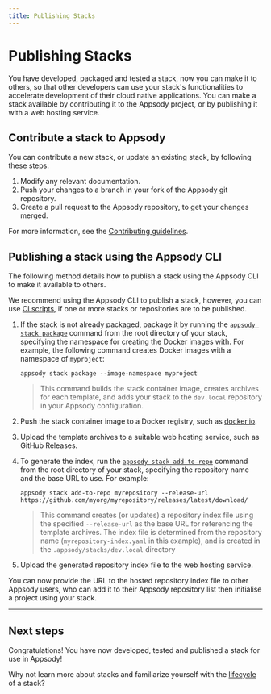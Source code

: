 ```yaml
---
title: Publishing Stacks
---
```


# Publishing Stacks

You have developed, packaged and tested a stack, now you can make it to others, so that other developers can use your stack's functionalities to accelerate development of their cloud native applications. You can make a stack available by contributing it to the Appsody project, or by publishing it with a web hosting service.

## Contribute a stack to Appsody
You can contribute a new stack, or update an existing stack, by following these steps:

 1. Modify any relevant documentation.
 2. Push your changes to a branch in your fork of the Appsody git repository.
 3. Create a pull request to the Appsody repository, to get your changes merged.

For more information, see the [Contributing guidelines](https://github.com/appsody/website/blob/master/CONTRIBUTING.md).

## Publishing a stack using the Appsody CLI

The following method details how to publish a stack using the Appsody CLI to make it available to others.

We recommend using the Appsody CLI to publish a stack, however, you can use [CI scripts](./publish-ci-scripts), if one or more stacks or repositories are to be published.

1. If the stack is not already packaged, package it by running the [`appsody stack package`](/content/docs/using-appsody/cli-commands/#appsody-stack-package) command from the root directory of your stack, specifying the namespace for creating the Docker images with. For example, the following command creates Docker images with a namespace of `myproject`:
    ```
    appsody stack package --image-namespace myproject
    ```

    >This command builds the stack container image, creates archives for each template, and adds your stack to the `dev.local` repository in your Appsody configuration.

2. Push the stack container image to a Docker registry, such as [docker.io](https://docker.io).

3. Upload the template archives to a suitable web hosting service, such as GitHub Releases.

4. To generate the index, run the [`appsody stack add-to-repo`](/content/docs/using-appsody/cli-commands.md/#appsody-stack-addtorepo) command from the root directory of your stack, specifying the repository name and the base URL to use. For example:
    ```
    appsody stack add-to-repo myrepository --release-url https://github.com/myorg/myrepository/releases/latest/download/
    ```

    >This command creates (or updates) a repository index file using the specified  `--release-url` as the base URL for referencing the template archives. The index file is determined from the repository name (`myrepository-index.yaml` in this example), and is created in the `.appsody/stacks/dev.local` directory

3. Upload the generated repository index file to the web hosting service.

You can now provide the URL to the hosted repository index file to other Appsody users, who can add it to their Appsody repository list then initialise a project using your stack.

---

## Next steps

Congratulations!  You have now developed, tested and published a stack for use in Appsody!

Why not learn more about stacks and familiarize yourself with the [lifecycle](lifecycle) of a stack?
